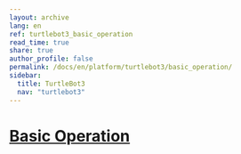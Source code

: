 ```yaml
---
layout: archive
lang: en
ref: turtlebot3_basic_operation
read_time: true
share: true
author_profile: false
permalink: /docs/en/platform/turtlebot3/basic_operation/
sidebar:
  title: TurtleBot3
  nav: "turtlebot3"
---
```


<div style="counter-reset: h1 19"></div>

# [Basic Operation](#basic-operation)
